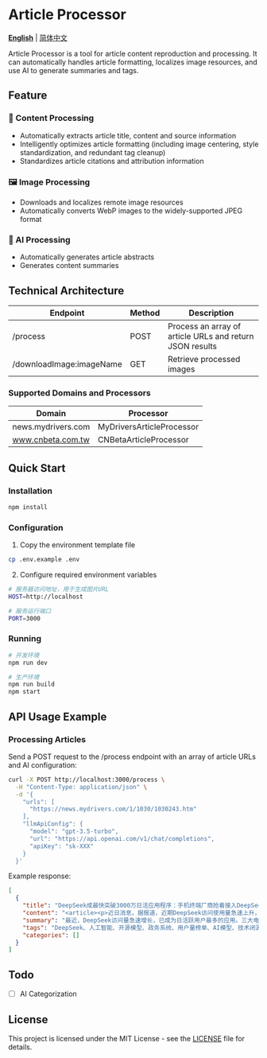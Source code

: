 # Article Processor

**[English](README.md)** | [简体中文](README_zh-CN.md)

Article Processor is a tool for article content reproduction and processing. It can automatically handles article formatting, localizes image resources, and use AI to generate summaries and tags.

## Feature

### 📝 Content Processing

* Automatically extracts article title, content and source information
* Intelligently optimizes article formatting (including image centering, style standardization, and redundant tag cleanup)
* Standardizes article citations and attribution information

### 🖼️ Image Processing

* Downloads and localizes remote image resources
* Automatically converts WebP images to the widely-supported JPEG format

### 🤖 AI Processing

* Automatically generates article abstracts
* Generates content summaries

## Technical Architecture

| Endpoint                 | Method | Description                                              |
| ------------------------ | ------ | -------------------------------------------------------- |
| /process                 | POST   | Process an array of article URLs and return JSON results |
| /downloadImage:imageName | GET    | Retrieve processed images                                |

### Supported Domains and Processors

| Domain             | Processor                 |
| ------------------ | ------------------------- |
| news.mydrivers.com | MyDriversArticleProcessor |
| www.cnbeta.com.tw  | CNBetaArticleProcessor    |

## Quick Start

### Installation

```bash
npm install
```

### Configuration

1. Copy the environment template file

```bash
cp .env.example .env
```

2. Configure required environment variables 

```bash
# 服务器访问地址，用于生成图片URL
HOST=http://localhost

# 服务运行端口
PORT=3000
```

### Running

```bash
# 开发环境
npm run dev

# 生产环境
npm run build
npm start
```

## API Usage Example

### Processing Articles

Send a POST request to the /process endpoint with an array of article URLs and AI configuration:

```bash
curl -X POST http://localhost:3000/process \
  -H "Content-Type: application/json" \
  -d '{
    "urls": [
      "https://news.mydrivers.com/1/1030/1030243.htm"
    ],
    "llmApiConfig": {
      "model": "gpt-3.5-turbo",
      "url": "https://api.openai.com/v1/chat/completions", 
      "apiKey": "sk-XXX"
    }
  }'
```

Example response:

```json
[
  {
    "title": "DeepSeek成最快突破3000万日活应用程序：手机终端厂商抢着接入DeepSeek",
    "content": "<article><p>近日消息，据报道，近期DeepSeek访问使用量急速上升，<span><strong>已经成为目前最快突破3000万日活跃用户量的应用程序。</strong></span></p><p>与此同时，<strong>三家基础电信企业已全面接入国产开源大模型DeepSeek，手机、PC等终端厂商也在积极拥抱DeepSeek，</strong>一些地方政府也开始在政务系统部署DeepSeek。</p><p>比如深圳龙岗区政务服务和数据管理局已经在上线了Deepseek-R1全尺寸模型，成为广东首个在政务信创环境下部署该模型的政府部门单位。</p><p>业内人士表示，DeepSeek的开源模式大幅降低了人工智能进入各行业的门槛，相关的政府和企业级应用有望出现裂变式增长。</p><p>截至目前，在国内市场，DeepSeek直接刷新了豆包、Kimi和文心一言等国内大模型的用户量榜单，2025年1月，DeepSeek月均活跃用户数跃居第一。</p><p>据了解，DeepSeek以3%的成本做出了接近ChatGPT o1水平的模型。低成本便可调校出足够好的AI模型，也让技术闭源的OpenAI和用昂贵算力及CUDA生态拉高壁垒的英伟达神话不攻自破，DeepSeek的成功，让硅谷高管对算力不计成本的投入，一度集体遭到了投资者的质疑。</p>                        <footer>自 快科技</footer></article>",
    "summary": "最近，DeepSeek访问量急速增长，已成为日活跃用户最多的应用。三大电信企业和终端厂商纷纷接入DeepSeek，政府部门也开始部署。深圳龙岗区政务局率先上线DeepSeek-R1模型，成为广东首个政府单位采用该模型。DeepSeek的开源模式降低了AI应用门槛，预计政企级应用将大幅增长。在国内市场，DeepSeek已超越其他大模型，2025年1月成为月活跃用户最多的模型。其低成本和高性能令人印象深刻，挑战了传统AI公司的壁垒，引起了投资者的关注。",
    "tags": "DeepSeek、人工智能、开源模型、政务系统、用户量榜单、AI模型、技术闭源",
    "categories": []
  }
]
```

## Todo

- [ ] AI Categorization

## License

This project is licensed under the MIT License - see the [LICENSE](LICENSE) file for details.